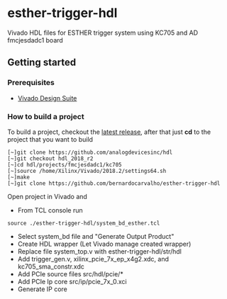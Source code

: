 # esther-trigger-hdl
Vivado HDL files for ESTHER trigger system using KC705 and AD fmcjesdadc1 board

## Getting started
### Prerequisites

 * [Vivado Design Suite](https://www.xilinx.com/support/download.html)
 ### How to build a project

To build a project, checkout the [latest release](https://github.com/analogdevicesinc/hdl/releases), after that just **cd** to the
project that you want to build

 ```
 [~]git clone https://github.com/analogdevicesinc/hdl
 [~]git checkout hdl_2018_r2
 [~]cd hdl/projects/fmcjesdadc1/kc705
 [~]source /home/Xilinx/Vivado/2018.2/settings64.sh
 [~]make
 [~]git clone https://github.com/bernardocarvalho/esther-trigger-hdl
```

Open project in Vivado and

* From  TCL console run
 ```
source ./esther-trigger-hdl/system_bd_esther.tcl
 ```
 * Select system_bd file and "Generate Output Product"
 * Create HDL wrapper (Let Vivado manage created wrapper)
 * Replace file system_top.v with esther-trigger-hdl/str/hdl
 * Add trigger_gen.v, xilinx_pcie_7x_ep_x4g2.xdc, and kc705_sma_constr.xdc
 * Add PCIe source files src/hdl/pcie/*
 * Add PCIe Ip core src/ip/pcie_7x_0.xci
 * Generate IP core
